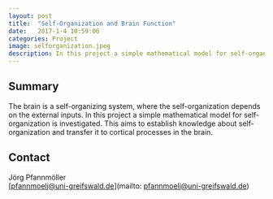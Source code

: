 ```yaml
---
layout: post
title:  "Self-Organization and Brain Function"
date:   2017-1-4 10:59:06
categories: Project
image: selforganization.jpeg
description: In this project a simple mathematical model for self-organization is investigated.
---
```

## Summary
The brain is a self-organizing system, where the self-organization depends on the external inputs. In this project a simple mathematical model for self-organization is investigated. This aims to establish knowledge about self-organization and transfer it to cortical processes in the brain.


## Contact  
Jörg Pfannmöller  
[pfannmoelj@uni-greifswald.de](mailto: pfannmoelj@uni-greifswald.de)  
